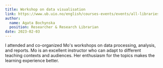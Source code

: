 ```yaml
---
title: Workshop on data visualisation
link: https://www.ub.uio.no/english/courses-events/events/all-libraries/2023/digital-scholarship-days/quarto.html
author: 
  name: Agata Bochynska
  position: Researcher & Research Librarian
date: 2023-02-03
---
```


I attended and co-organized Mo's workshops on data processing, analysis, and reports.
Mo is an excellent instructor who can adapt to different teaching contexts and audiences.
Her enthusiasm for the topics makes the learning experience better.
